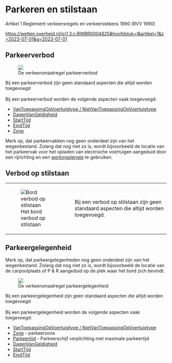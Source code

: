 # Parkeren en stilstaan

Artikel 1 Reglement verkeersregels en verkeerstekens 1990 (RVV 1990)

https://wetten.overheid.nl/jci1.3:c:BWBR0004825&hoofdstuk=I&artikel=1&z=2023-07-01&g=2023-07-01

## Parkeerverbod

<figure style="width:100%">
<img src="./hoofdstukken/media/parkeerverbod.PNG">
<figcaption>De verkeersmaatregel parkeerverbod</caption>
</figure>


Bij een parkeerverbod zijn geen standaard aspecten die altijd worden toegevoegd
<br><br>
Bij een parkeerverbod worden de volgende aspecten vaak toegevoegd:

* [VanToepassingOpVoertuigtype / NietVanToepassingOpVoertuigtype](#voertuigtypen) 
* [DagenVanGeldigheid](#dag-en-uur)
* [StartTijd](#dag-en-uur)
* [EindTijd](#dag-en-uur)
* [Zone](#zone)

Merk op, dat parkeervakken nog geen onderdeel zijn van het wegenbestand. Zolang dat nog niet zo is, wordt bijvoorbeeld de locatie van het parkeervak voor het opladen van electrische voertuigen aangeduid door een rijrichting en een [werkingslengte](#werkingslengte) te gebruiken.


## Verbod op stilstaan

<table>
  <tr>
    <td>
      <figure style="width:50%">
        <img src="./hoofdstukken/media/verbodopstilstaan.PNG" alt="Bord verbod op stilstaan">
        <figcaption>Het bord verbod op stilstaan</figcaption>
      </figure>
    </td>
    <td>
      Bij een verbod op stilstaan zijn geen standaard aspecten die altijd worden toegevoegd.
    </td>
  </tr>
</table>



## Parkeergelegenheid
Merk op, dat parkeergelegenheden nog geen onderdeel zijn van het wegenbestand. Zolang dat nog niet zo is, wordt bijvoorbeeld de locatie van de carpoolplaats of P & R aangeduid op de plek waar het bord zich bevindt.

<figure>
<img src="./hoofdstukken/media/parkeergelegenheid.PNG">
<figcaption>De verkeersmaatregel parkeergelegenheid</caption>
</figure>

Bij een parkeergelegenheid zijn geen standaard aspecten die altijd worden toegevoegd
<br><br>
Bij een parkeergelegenheid worden de volgende aspecten vaak toegevoegd:

* [VanToepassingOpVoertuigtype / NietVanToepassingOpVoertuigtype](#voertuigtypen) 
* [Zone](#zone) - parkeerzone
* [Parkeertijd](#parkeertijd) - Parkeerschijf verplichting met maximale parkeertijd
* [DagenVanGeldigheid](#dag-en-uur)
* [StartTijd](#dag-en-uur)
* [EindTijd](#dag-en-uur)

